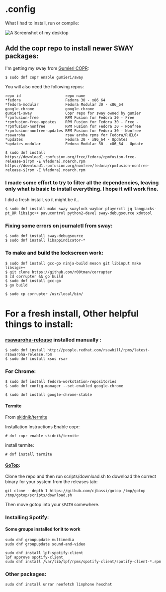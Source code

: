 # .config 

What I had to install, run or compile:

![A Screenshot of my desktop](https://github.com/rDini/dotconfig/blob/master/scrn-2019-06-06-17-57-39.png)

## Add the copr repo to install newer SWAY packages:
I'm getting my sway from [Gumieri COPR](https://copr.fedorainfracloud.org/coprs/gumieri/sway/):
```
$ sudo dnf copr enable gumieri/sway
```
You will also need the following repos:
```
repo id                    repo name                          
*fedora                    Fedora 30 - x86_64
*fedora-modular            Fedora Modular 30 - x86_64
google-chrome              google-chrome          
gumieri-sway               Copr repo for sway owned by gumier
*rpmfusion-free            RPM Fusion for Fedora 30 - Free   
*rpmfusion-free-updates    RPM Fusion for Fedora 30 - Free - 
*rpmfusion-nonfree         RPM Fusion for Fedora 30 - Nonfree
*rpmfusion-nonfree-updates RPM Fusion for Fedora 30 - Nonfree
rsawaroha                  rsaw aroha rpms for Fedora/RHEL6+ 
*updates                   Fedora 30 - x86_64 - Updates      
*updates-modular           Fedora Modular 30 - x86_64 - Update
```
```
$ sudo dnf install https://download1.rpmfusion.org/free/fedora/rpmfusion-free-release-$(rpm -E %fedora).noarch.rpm https://download1.rpmfusion.org/nonfree/fedora/rpmfusion-nonfree-release-$(rpm -E %fedora).noarch.rpm
```
### I made some effort to try to filter all the dependencies, leaving only what is basic to install everything. I hope it will work fine.
  I did a fresh install, so it might be it..
```
$ sudo dnf install mako sway swaylock waybar playerctl jq langpacks-pt_BR libsigc++ pavucontrol python2-devel sway-debugsource xdotool
```
### Fixing some errors on journalctl from sway:
```
$ sudo dnf install sway-debugsource
$ sudo dnf install libappindicator-*
```
### To make and build the lockscreen work:
```
$ sudo dnf install gcc-go ninja-build meson git libinput make libsigc++
$ git clone https://github.com/r00tman/corrupter
$ cd corrupter && go build
$ sudo dnf install gcc-go
$ go build

$ sudo cp corrupter /usr/local/bin/
```
# For a fresh install, Other helpful things to install:

### [rsawaroha-release](https://github.com/ryran/xsos) installed manually : 
```
$ sudo dnf install http://people.redhat.com/rsawhill/rpms/latest-rsawaroha-release.rpm
$ sudo dnf install xsos rsar
```
### For Chrome:
```
$ sudo dnf install fedora-workstation-repositories
$ sudo dnf config-manager --set-enabled google-chrome

$ sudo dnf install google-chrome-stable
```
#### Termite
From [skidnik/termite](https://copr.fedorainfracloud.org/coprs/skidnik/termite/)

Installation Instructions
Enable copr:
```
# dnf copr enable skidnik/termite
```
install termite:
```
# dnf install termite
```
#### [GoTop](https://github.com/cjbassi/gotop):
Clone the repo and then run scripts/download.sh to download the correct binary for your system from the releases tab:
```
git clone --depth 1 https://github.com/cjbassi/gotop /tmp/gotop
/tmp/gotop/scripts/download.sh
```
Then move gotop into your `$PATH` somewhere.
### Installing Spotify:
#### Some groups installed for it to work
```
sudo dnf groupupdate multimedia
sudo dnf groupupdate sound-and-video
```
```
sudo dnf install lpf-spotify-client
lpf approve spotify-client
sudo dnf install /var/lib/lpf/rpms/spotify-client/spotify-client-*.rpm
```
### Other packages:
```
sudo dnf install unrar neofetch linphone hexchat 
```
